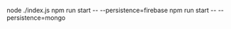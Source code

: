 <!-- Arquitectura del servidor: Persistencia -->

<!-- Mejorar la arquitectura de nuestra API -->

<!-- COMANDOS UTILES -->

node ./index.js
npm run start -- --persistence=firebase
npm run start -- --persistence=mongo
